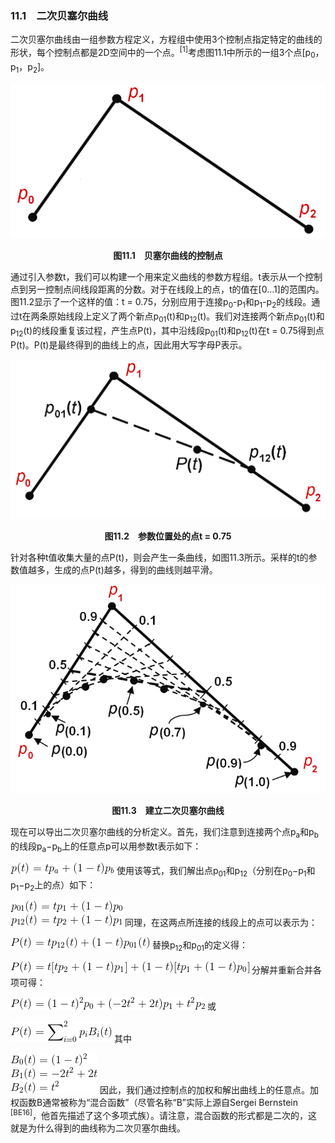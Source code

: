 ### 11.1　二次贝塞尔曲线

二次贝塞尔曲线由一组参数方程定义，方程组中使用3个控制点指定特定的曲线的形状，每个控制点都是2D空间中的一个点。<sup class="my_markdown">[1]</sup>考虑图11.1中所示的一组3个点[p<sub class="my_markdown">0</sub>，p<sub>1</sub>，p<sub>2</sub>]。

![240.png](../images/240.png)
<center class="my_markdown"><b class="my_markdown">图11.1　贝塞尔曲线的控制点</b></center>

通过引入参数t，我们可以构建一个用来定义曲线的参数方程组。t表示从一个控制点到另一控制点间线段距离的分数。对于在线段上的点，t的值在[0…1]的范围内。图11.2显示了一个这样的值：t = 0.75，分别应用于连接p<sub class="my_markdown">0</sub>-p<sub>1</sub>和p<sub>1</sub>-p<sub>2</sub>的线段。通过t在两条原始线段上定义了两个新点p<sub>01</sub>(t)和p<sub>12</sub>(t)。我们对连接两个新点p<sub>01</sub>(t)和p<sub>12</sub>(t)的线段重复该过程，产生点P(t)，其中沿线段p<sub>01</sub>(t)和p<sub>12</sub>(t)在t = 0.75得到点P(t)。P(t)是最终得到的曲线上的点，因此用大写字母P表示。

![241.png](../images/241.png)
<center class="my_markdown"><b class="my_markdown">图11.2　参数位置处的点t = 0.75</b></center>

针对各种t值收集大量的点P(t)，则会产生一条曲线，如图11.3所示。采样的t的参数值越多，生成的点P(t)越多，得到的曲线则越平滑。

![242.png](../images/242.png)
<center class="my_markdown"><b class="my_markdown">图11.3　建立二次贝塞尔曲线</b></center>

现在可以导出二次贝塞尔曲线的分析定义。首先，我们注意到连接两个点p<sub class="my_markdown">a</sub>和p<sub class="my_markdown">b</sub>的线段p<sub class="my_markdown">a</sub>−p<sub class="my_markdown">b</sub>上的任意点p可以用参数t表示如下：



![243.gif](../images/243.gif)
使用该等式，我们解出点p<sub class="my_markdown">01</sub>和p<sub>12</sub>（分别在p<sub>0</sub>−p<sub>1</sub>和p<sub>1</sub>−p<sub>2</sub>上的点）如下：



![244.gif](../images/244.gif)
同理，在这两点所连接的线段上的点可以表示为：



![245.gif](../images/245.gif)
替换p<sub class="my_markdown">12</sub>和p<sub>01</sub>的定义得：



![246.gif](../images/246.gif)
分解并重新合并各项可得：



![247.gif](../images/247.gif)
或



![248.gif](../images/248.gif)
其中



![249.gif](../images/249.gif)
因此，我们通过控制点的加权和解出曲线上的任意点。加权函数B通常被称为“混合函数”（尽管名称“B”实际上源自Sergei Bernstein <sup class="my_markdown">[BE16]</sup>，他首先描述了这个多项式族）。请注意，混合函数的形式都是二次的，这就是为什么得到的曲线称为二次贝塞尔曲线。

